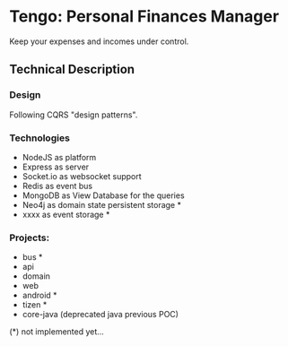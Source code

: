 # __Tengo__: Personal Finances Manager

Keep your expenses and incomes under control.

## Technical Description

### Design

Following CQRS "design patterns".

### Technologies
- NodeJS as platform
- Express as server
- Socket.io as websocket support 
- Redis as event bus 
- MongoDB as View Database for the queries 
- Neo4j as domain state persistent storage *
- xxxx as event storage *

### Projects:

- bus *
- api
- domain
- web
- android *
- tizen *
- core-java (deprecated java previous POC)

(*) not implemented yet...



